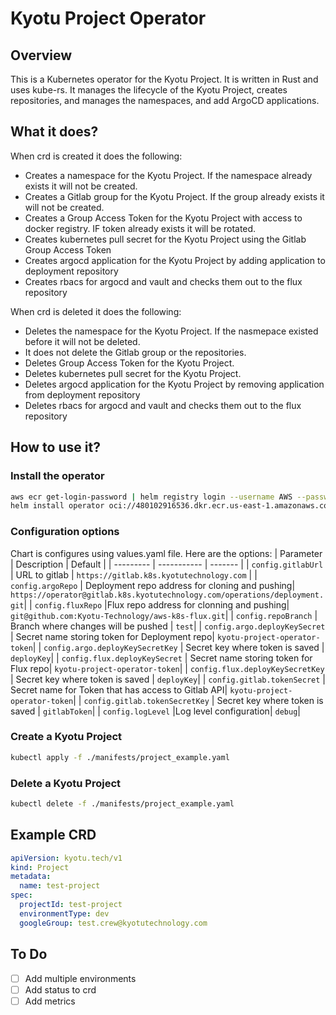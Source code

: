 # Kyotu Project Operator

## Overview

This is a Kubernetes operator for the Kyotu Project. It is written in Rust and uses kube-rs.
It manages the lifecycle of the Kyotu Project, creates repositories, and manages the namespaces, and add ArgoCD applications.

## What it does?

When crd is created it does the following:

- Creates a namespace for the Kyotu Project. If the namespace already exists it will not be created.
- Creates a Gitlab group for the Kyotu Project. If the group already exists it will not be created.
- Creates a Group Access Token for the Kyotu Project with access to docker registry. IF token already exists it will be rotated.
- Creates kubernetes pull secret for the Kyotu Project using the Gitlab Group Access Token
- Creates argocd application for the Kyotu Project by adding application to deployment repository
- Creates rbacs for argocd and vault and checks them out to the flux repository

When crd is deleted it does the following:

- Deletes the namespace for the Kyotu Project. If the nasmepace existed before it will not be deleted.
- It does not delete the Gitlab group or the repositories.
- Deletes Group Access Token for the Kyotu Project.
- Deletes kubernetes pull secret for the Kyotu Project.
- Deletes argocd application for the Kyotu Project by removing application from deployment repository
- Deletes rbacs for argocd and vault and checks them out to the flux repository

## How to use it?

### Install the operator

```bash
aws ecr get-login-password | helm registry login --username AWS --password-stdin 480102916536.dkr.ecr.us-east-1.amazonaws.com
helm install operator oci://480102916536.dkr.ecr.us-east-1.amazonaws.com/kyotu-project-operator --version 1.1.6 -n <namespace>
```

### Configuration options

Chart is configures using values.yaml file. Here are the options:
| Parameter | Description | Default |
| --------- | ----------- | ------- |
| `config.gitlabUrl` | URL to gitlab | `https://gitlab.k8s.kyotutechnology.com` |
| `config.argoRepo` | Deployment repo address for cloning and pushing| `https://operator@gitlab.k8s.kyotutechnology.com/operations/deployment.git`|
| `config.fluxRepo` |Flux repo address for clonning and pushing| `git@github.com:Kyotu-Technology/aws-k8s-flux.git`|
| `config.repoBranch` | Branch where changes will be pushed | `test`|
| `config.argo.deployKeySecret` | Secret name storing token for Deployment repo| `kyotu-project-operator-token`|
| `config.argo.deployKeySecretKey` | Secret key where token is saved | `deployKey`|
| `config.flux.deployKeySecret` | Secret name storing token for Flux repo| `kyotu-project-operator-token`|
| `config.flux.deployKeySecretKey` | Secret key where token is saved | `deployKey`|
| `config.gitlab.tokenSecret` | Secret name for Token that has access to Gitlab API| `kyotu-project-operator-token`|
| `config.gitlab.tokenSecretKey` | Secret key where token is saved | `gitlabToken`|
| `config.logLevel` |Log level configuration| `debug`|

### Create a Kyotu Project

```bash
kubectl apply -f ./manifests/project_example.yaml
``` 

### Delete a Kyotu Project

```bash
kubectl delete -f ./manifests/project_example.yaml
```

## Example CRD

```yaml
apiVersion: kyotu.tech/v1
kind: Project
metadata:
  name: test-project
spec:
  projectId: test-project
  environmentType: dev
  googleGroup: test.crew@kyotutechnology.com
```

## To Do

- [ ] Add multiple environments
- [ ] Add status to crd
- [ ] Add metrics